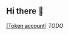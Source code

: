 ## Hi there 👋

[[Token account]](https://solscan.io/token/5fDTbDPtMSiSVpsFRb2uCHStMopu2om54LUwMzQjpqFX?cluster=testnet) _TODO_

<!-- **Here are some ideas to get you started:**

🙋‍♀️ A short introduction - what is your organization all about?
🌈 Contribution guidelines - how can the community get involved?
👩‍💻 Useful resources - where can the community find your docs? Is there anything else the community should know?
🍿 Fun facts - what does your team eat for breakfast?
🧙 Remember, you can do mighty things with the power of [Markdown](https://docs.github.com/github/writing-on-github/getting-started-with-writing-and-formatting-on-github/basic-writing-and-formatting-syntax)
 -->
